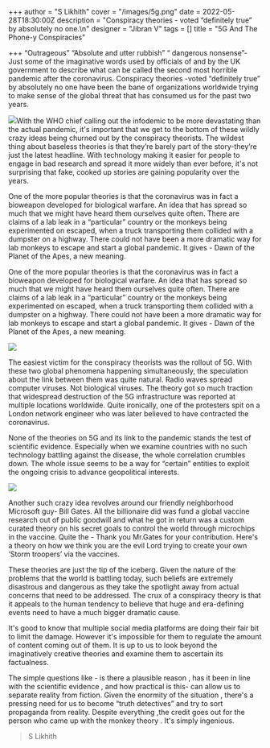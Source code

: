 +++
author = "S Likhith"
cover = "/images/5g.png"
date = 2022-05-28T18:30:00Z
description = "Conspiracy theories - voted “definitely true” by absolutely no one.\n"
designer = "Jibran V"
tags = []
title = "5G And The Phone-y Conspiracies"

+++
“Outrageous” “Absolute and utter rubbish” “ dangerous nonsense”- Just some of the imaginative words used by officials of and by the UK government to describe what can be called the second most horrible pandemic after the coronavirus. Conspiracy theories -voted “definitely true” by absolutely no one have been the bane of organizations worldwide trying to make sense of the global threat that has consumed us for the past two years.

![](/images/28-2.png)With the WHO chief calling out the infodemic to be more devastating than the actual pandemic, it's important that we get to the bottom of these wildly crazy ideas being churned out by the conspiracy theorists. The wildest thing about baseless theories is that they’re barely part of the story-they’re just the latest headline. With technology making it easier for people to engage in bad research and spread it more widely than ever before, it's not surprising that fake, cooked up stories are gaining popularity over the years.

One of the more popular theories is that the coronavirus was in fact a bioweapon developed for biological warfare. An idea that has spread so much that we might have heard them ourselves quite often. There are claims of a lab leak in a “particular” country or the monkeys being experimented on escaped, when a truck transporting them collided with a dumpster on a highway. There could not have been a more dramatic way for lab monkeys to escape and start a global pandemic. It gives - Dawn of the Planet of the Apes, a new meaning.

One of the more popular theories is that the coronavirus was in fact a bioweapon developed for biological warfare. An idea that has spread so much that we might have heard them ourselves quite often. There are claims of a lab leak in a “particular” country or the monkeys being experimented on escaped, when a truck transporting them collided with a dumpster on a highway. There could not have been a more dramatic way for lab monkeys to escape and start a global pandemic. It gives - Dawn of the Planet of the Apes, a new meaning.

![](/images/28-3.png)

The easiest victim for the conspiracy theorists was the rollout of 5G. With these two global phenomena happening simultaneously, the speculation about the link between them was quite natural. Radio waves spread computer viruses. Not biological viruses. The theory got so much traction that widespread destruction of the 5G infrastructure was reported at multiple locations worldwide. Quite ironically, one of the protesters spit on a London network engineer who was later believed to have contracted the coronavirus.

None of the theories on 5G and its link to the pandemic stands the test of scientific evidence. Especially when we examine countries with no such technology battling against the disease, the whole correlation crumbles down. The whole issue seems to be a way for “certain” entities to exploit the ongoing crisis to advance geopolitical interests.

![](/images/28-1.png)

Another such crazy idea revolves around our friendly neighborhood Microsoft guy- Bill Gates. All the billionaire did was fund a global vaccine research out of public goodwill and what he got in return was a custom curated theory on his secret goals to control the world through microchips in the vaccine. Quite the - Thank you Mr.Gates for your contribution. Here's a theory on how we think you are the evil Lord trying to create your own ‘Storm troopers’ via the vaccines.

These theories are just the tip of the iceberg. Given the nature of the problems that the world is battling today, such beliefs are extremely disastrous and dangerous as they take the spotlight away from actual concerns that need to be addressed. The crux of a conspiracy theory is that it appeals to the human tendency to believe that huge and era-defining events need to have a much bigger dramatic cause.

It's good to know that multiple social media platforms are doing their fair bit to limit the damage. However it's impossible for them to regulate the amount of content coming out of them. It is up to us to look beyond the imaginatively creative theories and examine them to ascertain its factualness.

The simple questions like - is there a plausible reason , has it been in line with the scientific evidence , and how practical is this- can allow us to separate reality from fiction. Given the enormity of the situation , there's a pressing need for us to become “truth detectives” and try to sort propaganda from reality. Despite everything ,the credit goes out for the person who came up with the monkey theory . It's simply ingenious.

> S Likhith